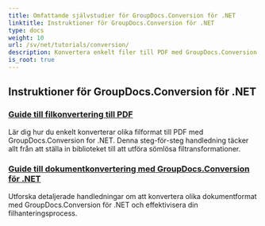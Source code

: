 ```yaml
---
title: Omfattande självstudier för GroupDocs.Conversion för .NET
linktitle: Instruktioner för GroupDocs.Conversion för .NET
type: docs
weight: 10
url: /sv/net/tutorials/conversion/
description: Konvertera enkelt filer till PDF med GroupDocs.Conversion för .NET. Effektivisera dokumenthanteringen med anpassningsbara alternativ.
is_root: true
---
```


## Instruktioner för GroupDocs.Conversion för .NET
### [Guide till filkonvertering till PDF](./guide-to-file-conversion-to-pdf/)
Lär dig hur du enkelt konverterar olika filformat till PDF med GroupDocs.Conversion for .NET. Denna steg-för-steg handledning täcker allt från att ställa in biblioteket till att utföra sömlösa filtransformationer.
### [Guide till dokumentkonvertering med GroupDocs.Conversion för .NET](./guide-to-document-conversion/)
Utforska detaljerade handledningar om att konvertera olika dokumentformat med GroupDocs.Conversion för .NET och effektivisera din filhanteringsprocess.